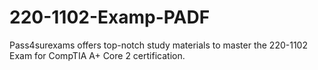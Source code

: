# 220-1102-Examp-PADF
Pass4surexams offers top-notch study materials to master the 220-1102 Exam for CompTIA A+ Core 2 certification.
